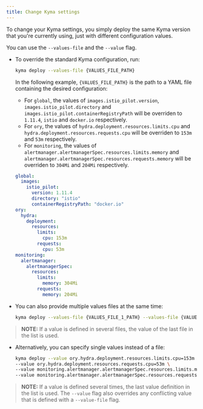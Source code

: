 ```yaml
---
title: Change Kyma settings
---
```


To change your Kyma settings, you simply deploy the same Kyma version that you're currently using, just with different configuration values.

You can use the `--values-file` and the `--value` flag.

- To override the standard Kyma configuration, run:

  ```bash
  kyma deploy --values-file {VALUES_FILE_PATH}
  ```

  In the following example, `{VALUES_FILE_PATH}` is the path to a YAML file containing the desired configuration:

  - For `global`, the values of `images.istio_pilot.version`, `images.istio_pilot.directory` and `images.istio_pilot.containerRegistryPath` will be overriden to `1.11.4`, `istio` and `docker.io` respectively. 
  - For `ory`, the values of `hydra.deployment.resources.limits.cpu` and `hydra.deployment.resources.requests.cpu` will be overriden to `153m` and `53m` respectively.   
  - For `monitoring`, the values of `alertmanager.alertmanagerSpec.resources.limits.memory` and `alertmanager.alertmanagerSpec.resources.requests.memory` will be overriden to `304Mi` and `204Mi` respectively.
  
  ```yaml
  global:
    images:
      istio_pilot:
        version: 1.11.4
        directory: "istio"
        containerRegistryPath: "docker.io"
  ory:
    hydra:
      deployment:
        resources:
          limits:
            cpu: 153m
          requests:
            cpu: 53m
  monitoring:
    alertmanager:
      alertmanagerSpec:
        resources:
          limits:
            memory: 304Mi
          requests:
            memory: 204Mi
  ```

- You can also provide multiple values files at the same time:

  ```bash
  kyma deploy --values-file {VALUES_FILE_1_PATH} --values-file {VALUES_FILE_2_PATH}
  ```

> **NOTE:** If a value is defined in several files, the value of the last file in the list is used.

- Alternatively, you can specify single values instead of a file:

  ```bash
  kyma deploy --value ory.hydra.deployment.resources.limits.cpu=153m \
  --value ory.hydra.deployment.resources.requests.cpu=53m \
  --value monitoring.alertmanager.alertmanagerSpec.resources.limits.memory=304Mi \
  --value monitoring.alertmanager.alertmanagerSpec.resources.requests.memory=204Mi
  ```

> **NOTE:** If a value is defined several times, the last value definition in the list is used. The `--value` flag also overrides any conflicting value that is defined with a `--value-file` flag.
